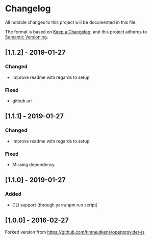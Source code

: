 # Changelog
All notable changes to this project will be documented in this file.

The format is based on [Keep a Changelog](https://keepachangelog.com/en/1.0.0/),
and this project adheres to [Semantic Versioning](https://semver.org/spec/v2.0.0.html).

## [1.1.2] - 2019-01-27
### Changed
- Improve readme with regards to setup

### Fixed
- github url

## [1.1.1] - 2019-01-27
### Changed
- Improve readme with regards to setup

### Fixed
- Missing dependency

## [1.1.0] - 2019-01-27
### Added
- CLI support (through yarn/npm run script)

## [1.0.0] - 2016-02-27
Forked version from https://github.com/timneutkens/openprovider-js
